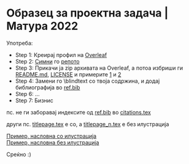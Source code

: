 # Образец за проектна задача | Матура 2022

Употреба:
* Step 1: Креирај профил на [Overleaf](https://www.overleaf.com/)
* Step 2: [Симни](https://github.com/jdamjan/kemal_matura/archive/refs/tags/v1.1.1.zip) го [репото](https://github.com/jdamjan/kemal_matura)
* Step 3: Прикачи ја zip архивата на Overleaf, а потоа избриши ги [README.md](https://github.com/jdamjan/kemal_matura/blob/main/README.md), [LICENSE](https://github.com/jdamjan/kemal_matura/blob/main/LICENSE) и примерите [1](https://github.com/jdamjan/kemal_matura/blob/main/matura%20project%20tp%20w_i.pdf) и [2](https://github.com/jdamjan/kemal_matura/blob/main/matura%20project%20tp%20wo_i.pdf)
* Step 4: Замени го \blindtext со твоја содржина, и додај библиографија во [ref.bib](https://github.com/jdamjan/kemal_matura/blob/main/ref.bib)
* Step 6: ...
* Step 7: Бизнис

пс. не ги заборавај индексите од [ref.bib](https://github.com/jdamjan/kemal_matura/blob/main/ref.bib) во [citations.tex](https://github.com/jdamjan/kemal_matura/blob/main/pages/citations.tex)

други пс. [titlepage.tex](https://github.com/jdamjan/kemal_matura/blob/main/pages/titlepage.tex) е со, а [titlepage_n.tex](https://github.com/jdamjan/kemal_matura/blob/main/pages/titlepage_n.tex) е без илустрација

[Пример, насловна со илустрација](https://raw.githubusercontent.com/jdamjan/kemal_matura/main/matura%20project%20tp%20w_i.pdf)    
[Пример, насловна без илустрација](https://raw.githubusercontent.com/jdamjan/kemal_matura/main/matura%20project%20tp%20wo_i.pdf)

Среќно :)
